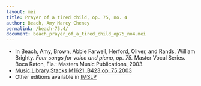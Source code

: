 ```yaml
---
layout: mei
title: Prayer of a tired child, op. 75, no. 4
author: Beach, Amy Marcy Cheney
permalink: /beach-75.4/
document: beach_prayer_of_a_tired_child_op75_no4.mei
---
```


- In Beach, Amy, Brown, Abbie Farwell, Herford, Oliver, and Rands, William Brighty. *Four songs for voice and piano, op. 75.* Master Vocal Series. Boca Raton, Fla.: Masters Music Publications, 2003.
- <a href="https://tufts-primo.hosted.exlibrisgroup.com/permalink/f/bnf7qa/01TUN_ALMA21106939370003851" target="_blank">Music Library Stacks M1621 .B423 op. 75 2003  </a>
- Other editions available in <a href="https://ks.imslp.net/files/imglnks/usimg/3/33/IMSLP386411-SIBLEY1802.25974.d9fa-39087013498243candy.pdf" target="_blank">IMSLP</a>
